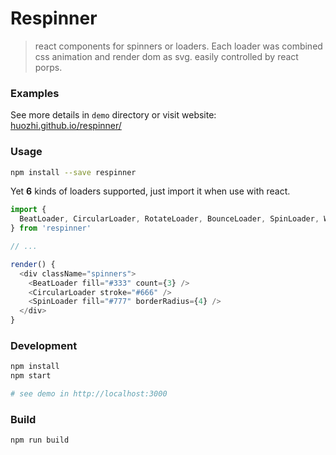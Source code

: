 # Respinner
> react components for spinners or loaders. Each loader was combined css animation and render dom as svg.
easily controlled by react porps.

### Examples

See more details in `demo` directory or visit website: [huozhi.github.io/respinner/](https://huozhi.github.io/respinner/)

### Usage

```sh
npm install --save respinner
```

Yet **6** kinds of loaders supported, just import it when use with react.

```js
import {
  BeatLoader, CircularLoader, RotateLoader, BounceLoader, SpinLoader, WaveLoader
} from 'respinner'

// ...

render() {
  <div className="spinners">
    <BeatLoader fill="#333" count={3} />
    <CircularLoader stroke="#666" />
    <SpinLoader fill="#777" borderRadius={4} />
  </div>
}
```

### Development

```sh
npm install
npm start

# see demo in http://localhost:3000
```

### Build

```
npm run build
```
